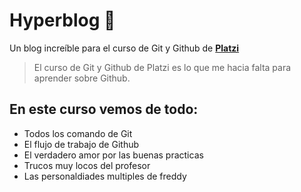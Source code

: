 # Hyperblog 💚
Un blog increíble para el curso de Git y Github de [**Platzi**](https://platzi.com/)
> El curso de Git y Github de Platzi es lo que me hacia falta para aprender sobre Github.

## En este curso vemos de todo:
* Todos los comando de Git
* El flujo de trabajo de Github
* El verdadero amor por las buenas practicas
* Trucos muy locos del profesor
* Las personaldiades multiples de freddy
